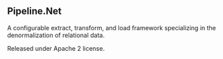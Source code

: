 ## Pipeline.Net
A configurable extract, transform, and load 
framework specializing in the denormalization of 
relational data.

Released under Apache 2 license.
